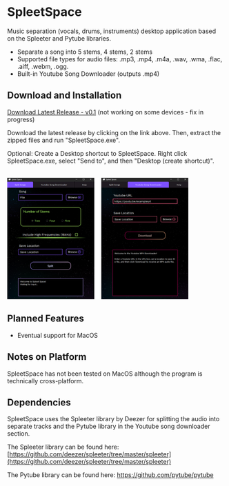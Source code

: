 # SpleetSpace
Music separation (vocals, drums, instruments) desktop application based on the Spleeter and Pytube libraries.
* Separate a song into 5 stems, 4 stems, 2 stems
* Supported file types for audio files: .mp3, .mp4, .m4a, .wav, .wma, .flac, .aiff, .webm, .ogg. 
* Built-in Youtube Song Downloader (outputs .mp4)

## Download and Installation

[Download Latest Release - v0.1](https://github.com/Mirage-Mode/SpleetSpace/releases/download/v0.1/SpleetSpace.zip) (not working on some devices - fix in progress)

Download the latest release by clicking on the link above. Then, extract the zipped files and run "SpleetSpace.exe". 

Optional: Create a Desktop shortcut to SpleetSpace. Right click SpleetSpace.exe, select "Send to", and then "Desktop (create shortcut)". <br/><br/>
<p float="left">
<img src="Readme_imgs/spleetspaceimg.png" width="420"/>
</p>

## Planned Features
* Eventual support for MacOS

## Notes on Platform 
SpleetSpace has not been tested on MacOS although the program is technically cross-platform.

## Dependencies

SpleetSpace uses the Spleeter library by Deezer for splitting the audio into separate tracks and the Pytube library in the Youtube song downloader section.

The Spleeter library can be found here: [https://github.com/deezer/spleeter/tree/master/spleeter](https://github.com/deezer/spleeter/tree/master/spleeter)

The Pytube library can be found here: https://github.com/pytube/pytube


